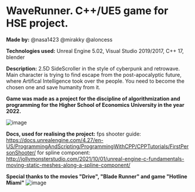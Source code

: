 # WaveRunner. C++/UE5 game for HSE project. 
<b><n>Made by:</n></b>
<n>@nasa1423 @mirakky @aloncess</n>

<b><n>Technologies used:</n></b>
<n> Unreal Engine 5.02, Visual Studio 2019/2017, C++ 17, blender </n>

<b><n>Description:</n></b>
<n> 2.5D SideScroller in the style of cyberpunk and retrowave. 
Main character is trying to find escape from the post-apocalyptic future, where Artifical Intelligence took over the people. 
You need to become the chosen one and save humanity from it. </n>

<b><n>Game was made as a project for the discipline of algorithmization and programming for the Higher School of Economics University in the year 2022. </n></b>


![image](https://user-images.githubusercontent.com/54882967/175833664-964d0ff1-5da8-47bf-8e58-c2ee4b02f82e.png)

<n><b>Docs, used for realising the project:</b></n>
<n>fps shooter guide: https://docs.unrealengine.com/4.27/en-US/ProgrammingAndScripting/ProgrammingWithCPP/CPPTutorials/FirstPersonShooter/ </n>
<n>for spline component: http://jollymonsterstudio.com/2021/10/01/unreal-engine-c-fundamentals-moving-static-meshes-along-a-spline-component/ </n>


<b><n>Special thanks to the movies "Drive", "Blade Runner" and game "Hotline Miami"</n></b>
![image](https://user-images.githubusercontent.com/54882967/175833783-a6441b62-60f8-4c35-afbb-7889c1ddd438.png)

